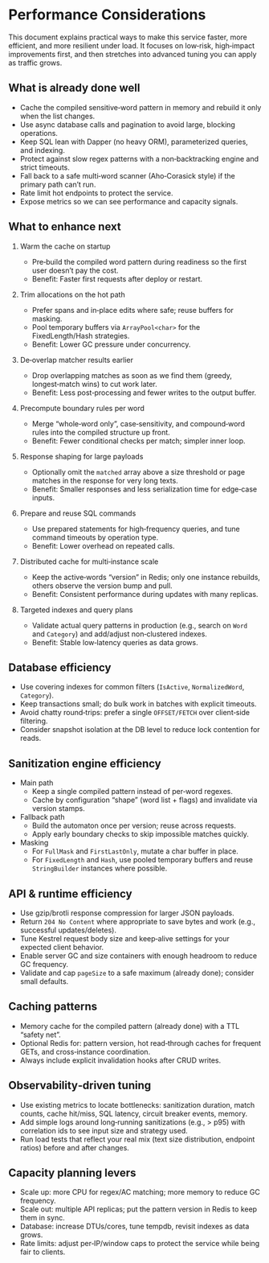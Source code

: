 # Performance Considerations

This document explains practical ways to make this service faster, more efficient, and more resilient under load. It focuses on low‑risk, high‑impact improvements first, and then stretches into advanced tuning you can apply as traffic grows.

## What is already done well
- Cache the compiled sensitive‑word pattern in memory and rebuild it only when the list changes.
- Use async database calls and pagination to avoid large, blocking operations.
- Keep SQL lean with Dapper (no heavy ORM), parameterized queries, and indexing.
- Protect against slow regex patterns with a non‑backtracking engine and strict timeouts.
- Fall back to a safe multi‑word scanner (Aho‑Corasick style) if the primary path can’t run.
- Rate limit hot endpoints to protect the service.
- Expose metrics so we can see performance and capacity signals.

## What to enhance next
1) Warm the cache on startup
   - Pre‑build the compiled word pattern during readiness so the first user doesn’t pay the cost.
   - Benefit: Faster first requests after deploy or restart.

2) Trim allocations on the hot path
   - Prefer spans and in‑place edits where safe; reuse buffers for masking.
   - Pool temporary buffers via `ArrayPool<char>` for the FixedLength/Hash strategies.
   - Benefit: Lower GC pressure under concurrency.

3) De‑overlap matcher results earlier
   - Drop overlapping matches as soon as we find them (greedy, longest‑match wins) to cut work later.
   - Benefit: Less post‑processing and fewer writes to the output buffer.

4) Precompute boundary rules per word
   - Merge “whole‑word only”, case‑sensitivity, and compound‑word rules into the compiled structure up front.
   - Benefit: Fewer conditional checks per match; simpler inner loop.

5) Response shaping for large payloads
   - Optionally omit the `matched` array above a size threshold or page matches in the response for very long texts.
   - Benefit: Smaller responses and less serialization time for edge‑case inputs.

6) Prepare and reuse SQL commands
   - Use prepared statements for high‑frequency queries, and tune command timeouts by operation type.
   - Benefit: Lower overhead on repeated calls.

7) Distributed cache for multi‑instance scale
   - Keep the active‑words “version” in Redis; only one instance rebuilds, others observe the version bump and pull.
   - Benefit: Consistent performance during updates with many replicas.

8) Targeted indexes and query plans
   - Validate actual query patterns in production (e.g., search on `Word` and `Category`) and add/adjust non‑clustered indexes.
   - Benefit: Stable low‑latency queries as data grows.

## Database efficiency
- Use covering indexes for common filters (`IsActive`, `NormalizedWord`, `Category`).
- Keep transactions small; do bulk work in batches with explicit timeouts.
- Avoid chatty round‑trips: prefer a single `OFFSET/FETCH` over client‑side filtering.
- Consider snapshot isolation at the DB level to reduce lock contention for reads.

## Sanitization engine efficiency
- Main path
  - Keep a single compiled pattern instead of per‑word regexes.
  - Cache by configuration “shape” (word list + flags) and invalidate via version stamps.
- Fallback path
  - Build the automaton once per version; reuse across requests.
  - Apply early boundary checks to skip impossible matches quickly.
- Masking
  - For `FullMask` and `FirstLastOnly`, mutate a char buffer in place.
  - For `FixedLength` and `Hash`, use pooled temporary buffers and reuse `StringBuilder` instances where possible.

## API & runtime efficiency
- Use gzip/brotli response compression for larger JSON payloads.
- Return `204 No Content` where appropriate to save bytes and work (e.g., successful updates/deletes).
- Tune Kestrel request body size and keep‑alive settings for your expected client behavior.
- Enable server GC and size containers with enough headroom to reduce GC frequency.
- Validate and cap `pageSize` to a safe maximum (already done); consider small defaults.

## Caching patterns
- Memory cache for the compiled pattern (already done) with a TTL “safety net”.
- Optional Redis for: pattern version, hot read‑through caches for frequent GETs, and cross‑instance coordination.
- Always include explicit invalidation hooks after CRUD writes.

## Observability‑driven tuning
- Use existing metrics to locate bottlenecks: sanitization duration, match counts, cache hit/miss, SQL latency, circuit breaker events, memory.
- Add simple logs around long‑running sanitizations (e.g., > p95) with correlation ids to see input size and strategy used.
- Run load tests that reflect your real mix (text size distribution, endpoint ratios) before and after changes.

## Capacity planning levers
- Scale up: more CPU for regex/AC matching; more memory to reduce GC frequency.
- Scale out: multiple API replicas; put the pattern version in Redis to keep them in sync.
- Database: increase DTUs/cores, tune tempdb, revisit indexes as data grows.
- Rate limits: adjust per‑IP/window caps to protect the service while being fair to clients.
